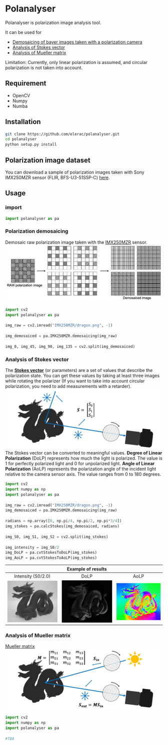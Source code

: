 # Polanalyser
Polanalyser is polarization image analysis tool.

It can be used for 
* [Demosaicing of bayer images taken with a polarization camera](#polarization-demosaicing)
* [Analysis of Stokes vector](#analysis-of-stokes-vector)
* [Analysis of Mueller matrix](#analysis-of-mueller-matrix)

Limitation: Currently, only linear polarization is assumed, and circular polarization is not taken into account.

## Requirement
* OpenCV
* Numpy
* Numba

## Installation
```sh
git clone https://github.com/elerac/polanalyser.git 
cd polanalyser
python setup.py install
```

## Polarization image dataset
You can download a sample of polarization images taken with Sony IMX250MZR sensor (FLIR, BFS-U3-51S5P-C) [here](https://drive.google.com/drive/folders/1vCe9N05to5_McvwyDqxTmLIKz7vRzmbX?usp=sharing).

## Usage
### import 
```python
import polanalyser as pa
```

### Polarization demosaicing
Demosaic raw polarization image taken with the [IMX250MZR](https://www.sony-semicon.co.jp/e/products/IS/polarization/product.html) sensor.
![](documents/demosaicing.png)
```python
import cv2
import polanalyser as pa

img_raw = cv2.imread("IMX250MZR/dragon.png", -1)

img_demosaiced = pa.IMX250MZR.demosaicing(img_raw)

img_0, img_45, img_90, img_135 = cv2.split(img_demosaiced)
```

### Analysis of Stokes vector
The [**Stokes vector**](https://en.wikipedia.org/wiki/Stokes_parameters) (or parameters) are a set of values that describe the polarization state. You can get these values by taking at least three images while rotating the polarizer (If you want to take into account circular polarization, you need to add measurements with a retarder).
![](documents/stokes_setup.png)
The Stokes vector can be converted to meaningful values. **Degree of Linear Polarization** (DoLP) represents how much the light is polarized. The value is 1 for perfectly polarized light and 0 for unpolarized light. **Angle of Linear Polarization** (AoLP) represents the polarization angle of the incident light relative to the camera sensor axis. The value ranges from 0 to 180 degrees.
```python
import cv2
import numpy as np
import polanalyser as pa

img_raw = cv2.imread("IMX250MZR/dragon.png", -1)
img_demosaiced = pa.IMX250MZR.demosaicing(img_raw)

radians = np.array([0, np.pi/4, np.pi/2, np.pi*3/4])
img_stokes = pa.calcStokes(img_demosaiced, radians)

img_S0, img_S1, img_S2 = cv2.split(img_stokes)

img_intensity = img_S0/2
img_DoLP = pa.cvtStokesToDoLP(img_stokes)
img_AoLP = pa.cvtStokesToAoLP(img_stokes)
```

||Example of results | |
|:-:|:-:|:-:|
|Intensity (S0/2.0)|DoLP|AoLP|
|![](documents/dragon_IMX250MZR_intensity.jpg)|![](documents/dragon_IMX250MZR_DoLP.jpg)|![](documents/dragon_IMX250MZR_AoLP.jpg)|

### Analysis of Mueller matrix
[Mueller matrix](https://en.wikipedia.org/wiki/Mueller_calculus)
![](documents/mueller_setup.png)
```python
import cv2
import numpy as np
import polanalyser as pa

#TBA
```
